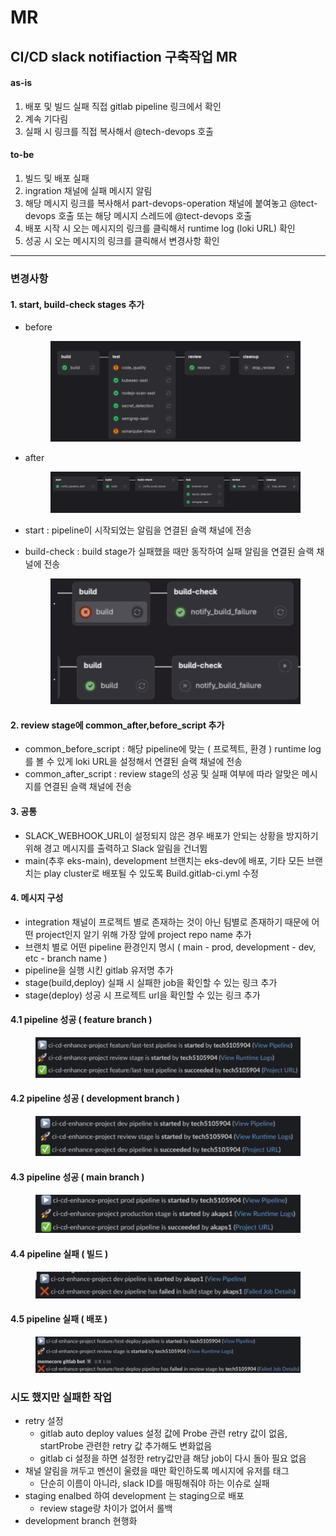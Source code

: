 # MR

## CI/CD slack notifiaction 구축작업 MR&#x20;

#### as-is

1. 배포 및 빌드 실패 직접 gitlab pipeline 링크에서 확인
2. 계속 기다림
3. 실패 시 링크를 직접 복사해서 @tech-devops 호출

#### to-be

1. 빌드 및 배포 실패
2. ingration 채널에 실패 메시지 알림
3. 해당 메시지 링크를 복사해서 part-devops-operation 채널에 붙여놓고 @tect-devops 호출 또는 해당 메시지 스레드에 @tect-devops 호출
4. 배포 시작 시 오는 메시지의 링크를 클릭해서 runtime log (loki URL) 확인
5. 성공 시 오는 메시지의 링크를 클릭해서 변경사항 확인

***

### 변경사항

#### 1. start, build-check stages 추가

*   before

    <figure><img src="../../.gitbook/assets/image (1) (1).png" alt=""><figcaption></figcaption></figure>
*   after

    <figure><img src="../../.gitbook/assets/image (34).png" alt=""><figcaption></figcaption></figure>
* start : pipeline이 시작되었는 알림을 연결된 슬랙 채널에 전송
*   build-check : build stage가 실패했을 때만 동작하여 실패 알림을 연결된 슬랙 채널에 전송

    <figure><img src="../../.gitbook/assets/image (1) (1) (1).png" alt=""><figcaption></figcaption></figure>

#### 2. review stage에 common\_after,before\_script 추가

* common\_before\_script : 해당 pipeline에 맞는 ( 프로젝트, 환경 ) runtime log를 볼 수 있게 loki URL을 설정해서 연결된 슬랙 채널에 전송
* common\_after\_script : review stage의 성공 및 실패 여부에 따라 알맞은 메시지를 연결된 슬랙 채널에 전송

#### 3. 공통

* SLACK\_WEBHOOK\_URL이 설정되지 않은 경우 배포가 안되는 상황을 방지하기 위해 경고 메시지를 출력하고 Slack 알림을 건너뜀
* main(추후 eks-main), development 브랜치는 eks-dev에 배포, 기타 모든 브랜치는 play cluster로 배포될 수 있도록 Build.gitlab-ci.yml 수정

#### 4. 메시지 구성

* integration 채널이 프로젝트 별로 존재하는 것이 아닌 팀별로 존재하기 때문에 어떤 project인지 알기 위해 가장 앞에 project repo name 추가
* 브랜치 별로 어떤 pipeline 환경인지 명시 ( main - prod, development - dev, etc - branch name )
* pipeline을 실행 시킨 gitlab 유저명 추가
* stage(build,deploy) 실패 시 실패한 job을 확인할 수 있는 링크 추가
* stage(deploy) 성공 시 프로젝트 url을 확인할 수 있는 링크 추가

#### 4.1 pipeline 성공 ( feature branch )

<figure><img src="../../.gitbook/assets/image (1) (1) (1) (1).png" alt=""><figcaption></figcaption></figure>

#### 4.2 pipeline 성공 ( development branch )

<figure><img src="../../.gitbook/assets/image (2) (1).png" alt=""><figcaption></figcaption></figure>

#### 4.3 pipeline 성공 ( main branch )

<figure><img src="../../.gitbook/assets/image (3) (1).png" alt=""><figcaption></figcaption></figure>

#### 4.4 pipeline 실패 ( 빌드 )

<figure><img src="../../.gitbook/assets/image (4) (1).png" alt=""><figcaption></figcaption></figure>

#### 4.5 pipeline 실패 ( 배포 )

<figure><img src="../../.gitbook/assets/image (5) (1).png" alt=""><figcaption></figcaption></figure>

### 시도 했지만 실패한 작업

* retry 설정&#x20;
  * gitlab auto deploy values 설정 값에 Probe 관련 retry 값이 없음, startProbe 관련한 retry 값 추가해도 변화없음
  * gitlab ci 설정을 하면 설정한 retry값만큼 해당 job이 다시 돌아 필요 없음
* 채널 알림을 꺼두고 멘션이 울렸을 때만 확인하도록 메시지에 유저를 태그&#x20;
  * 단순히 이름이 아니라, slack ID를 매핑해줘야 하는 이슈로 실패
* staging enalbed 하여 development 는 staging으로 배포
  * review stage랑 차이가 없어서 롤백
* development branch 현행화
